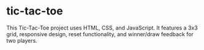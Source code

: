 # tic-tac-toe
This Tic-Tac-Toe project uses HTML, CSS, and JavaScript. It features a 3x3 grid, responsive design, reset functionality, and winner/draw feedback for two players.
